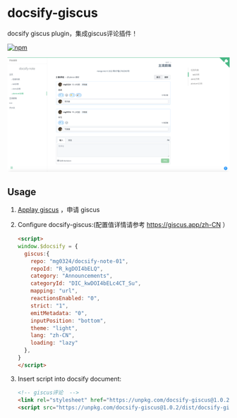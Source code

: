 # docsify-giscus
docsify giscus plugin，集成giscus评论插件！

[![npm](https://img.shields.io/npm/v/docsify-plugin-toc.svg?style=flat-square)](https://www.npmjs.com/package/docsify-giscus)

![示例](demo.png)


## Usage
1. [Applay giscus](https://giscus.app/zh-CN) ，申请 giscus

2. Configure docsify-giscus:(配置值详情请参考 https://giscus.app/zh-CN ）

    ```html
    <script>
    window.$docsify = {
      giscus:{
        repo: "mg0324/docsify-note-01",
        repoId: "R_kgDOI4bELQ",
        category: "Announcements",
        categoryId: "DIC_kwDOI4bELc4CT_Su",
        mapping: "url",
        reactionsEnabled: "0",
        strict: "1",
        emitMetadata: "0",
        inputPosition: "bottom",
        theme: "light",
        lang: "zh-CN",
        loading: "lazy"
      },
    }
    </script>
    ```

3. Insert script into docsify document:

    ```html
    <!-- giscus评论  -->
    <link rel="stylesheet" href="https://unpkg.com/docsify-giscus@1.0.2/dist/giscus.css">
    <script src="https://unpkg.com/docsify-giscus@1.0.2/dist/docsify-giscus.min.js"></script>
    ```
